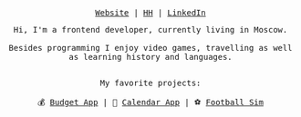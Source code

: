 <div>
<p align="center">
  <samp>
    <a href="https://elsy-portfolio-check-it-at.netlify.app">Website</a> |
    <a href="https://hh.ru/resume/95aef390ff0c0ad02f0039ed1f6f584a317755">HH</a> |
    <a href="https://www.linkedin.com/in/elisei-strashevskii-5ab82a15b/">LinkedIn</a>
  </samp>
</p>
<p align="center">
<samp>
  Hi, I'm a frontend developer, currently living in Moscow.<br/><br />
  Besides programming I enjoy video games, travelling as well as learning history and languages. <br /> <br />
</samp>
</p>
<p align="center">
  <samp>
    My favorite projects: <br /> <br />
  </samp>
  <samp>
    💰 <a href="https://custom-budget-app.netlify.app">Budget App</a> |
    📅 <a href="https://custom-work-calendar.netlify.app">Calendar App</a> |
    ⚽ <a href="https://github.com/Elisy69/football_sim">Football Sim</a>
  </samp>
</p>
</div>
